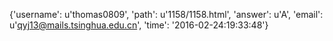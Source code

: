 {'username': u'thomas0809', 'path': u'1158/1158.html', 'answer': u'A', 'email': u'qyj13@mails.tsinghua.edu.cn', 'time': '2016-02-24:19:33:48'}